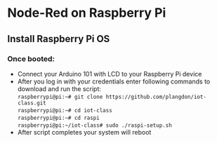 # Node-Red on Raspberry Pi

## Install Raspberry Pi OS


### Once booted:
* Connect your Arduino 101 with LCD to your Raspberry Pi device  
* After you log in with your credentials enter following commands to download and run the script:  
  `raspberrypi@pi:~# git clone https://github.com/plangdon/iot-class.git`  
  `raspberrypi@pi:~# cd iot-class`  
  `raspberrypi@pi:~# cd raspi`  
  `raspberrypi@pi:~/iot-class# sudo ./raspi-setup.sh`  
* After script completes your system will reboot
